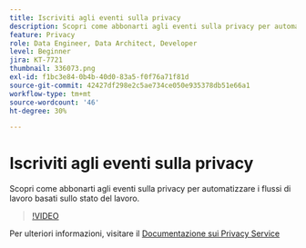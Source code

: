 ```yaml
---
title: Iscriviti agli eventi sulla privacy
description: Scopri come abbonarti agli eventi sulla privacy per automatizzare i flussi di lavoro basati sullo stato del lavoro.
feature: Privacy
role: Data Engineer, Data Architect, Developer
level: Beginner
jira: KT-7721
thumbnail: 336073.png
exl-id: f1bc3e84-0b4b-40d0-83a5-f0f76a71f81d
source-git-commit: 42427df298e2c5ae734ce050e935378db51e66a1
workflow-type: tm+mt
source-wordcount: '46'
ht-degree: 30%

---
```



# Iscriviti agli eventi sulla privacy

Scopri come abbonarti agli eventi sulla privacy per automatizzare i flussi di lavoro basati sullo stato del lavoro.

>[!VIDEO](https://video.tv.adobe.com/v/336073?quality=12&learn=on)

Per ulteriori informazioni, visitare il [Documentazione sui Privacy Service](https://experienceleague.adobe.com/docs/experience-platform/privacy/home.html?lang=it)

